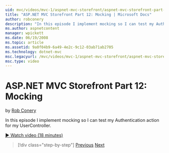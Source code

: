 ```yaml
---
uid: mvc/videos/mvc-1/aspnet-mvc-storefront/aspnet-mvc-storefront-part-12-mocking
title: "ASP.NET MVC Storefront Part 12: Mocking | Microsoft Docs"
author: robconery
description: "In this episode I implement mocking so I can test my Authentication action for my UserController."
ms.author: aspnetcontent
manager: wpickett
ms.date: 06/19/2008
ms.topic: article
ms.assetid: 9a0f04b9-6a49-4e2c-9c12-03ab71ab2705
ms.technology: dotnet-mvc
msc.legacyurl: /mvc/videos/mvc-1/aspnet-mvc-storefront/aspnet-mvc-storefront-part-12-mocking
msc.type: video
---
```

ASP.NET MVC Storefront Part 12: Mocking
====================
by [Rob Conery](https://github.com/robconery)

In this episode I implement mocking so I can test my Authentication action for my UserController.

[&#9654; Watch video (18 minutes)](https://channel9.msdn.com/Blogs/ASP-NET-Site-Videos/aspnet-mvc-storefront-part-12-mocking)

> [!div class="step-by-step"]
> [Previous](aspnet-mvc-storefront-part-11-hooking-up-the-shopping-cart-and-using-components.md)
> [Next](aspnet-mvc-storefront-part-13-dependency-injection.md)
